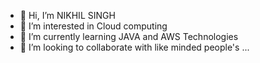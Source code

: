 - 👋 Hi, I’m NIKHIL SINGH
- 👀 I’m interested in Cloud computing 
- 🌱 I’m currently learning JAVA and AWS Technologies 
- 💞️ I’m looking to collaborate with like minded people's 
...
